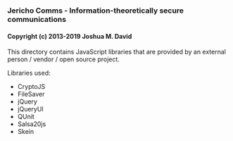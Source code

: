 ### Jericho Comms - Information-theoretically secure communications
#### Copyright (c) 2013-2019  Joshua M. David


This directory contains JavaScript libraries that are provided by an external person / vendor / open source project.

Libraries used:
* CryptoJS
* FileSaver
* jQuery
* jQueryUI
* QUnit
* Salsa20js
* Skein